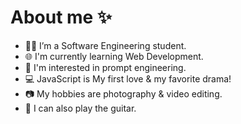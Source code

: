 # About me ✨
<!--
**BeniaminHekimian/BeniaminHekimian** is a ✨ _special_ ✨ repository because its `README.md` (this file) appears on your GitHub profile.
-->

- 👨‍🎓 I’m a Software Engineering student.
- 🌐 I'm currently learning Web Development.
- 🧠 I'm interested in prompt engineering.
- 💻 JavaScript is My first love & my favorite drama!
- 📷 My hobbies are photography & video editing.
- 🎸 I can also play the guitar.

